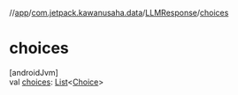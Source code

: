 //[app](../../../index.md)/[com.jetpack.kawanusaha.data](../index.md)/[LLMResponse](index.md)/[choices](choices.md)

# choices

[androidJvm]\
val [choices](choices.md): [List](https://kotlinlang.org/api/latest/jvm/stdlib/kotlin.collections/-list/index.html)&lt;[Choice](../-choice/index.md)&gt;
